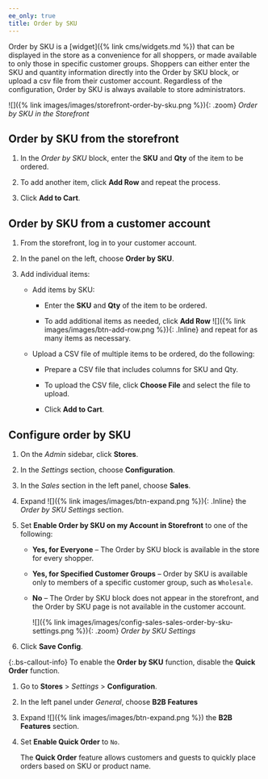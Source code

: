 ```yaml
---
ee_only: true
title: Order by SKU
---
```


Order by SKU is a [widget]({% link cms/widgets.md %}) that can be displayed in the store as a convenience for all shoppers, or made available to only those in specific customer groups. Shoppers can either enter the SKU and quantity information directly into the Order by SKU block, or upload a csv file from their customer account. Regardless of the configuration, Order by SKU is always available to store administrators.

![]({% link images/images/storefront-order-by-sku.png %}){: .zoom}
_Order by SKU in the Storefront_

## Order by SKU from the storefront

1. In the _Order by SKU_ block, enter the **SKU** and **Qty** of the item to be ordered.

1. To add another item, click **Add Row** and repeat the process.

1. Click **Add to Cart**.

## Order by SKU from a customer account

1. From the storefront, log in to your customer account.

1. In the panel on the left, choose **Order by SKU**.

1. Add individual items:

    - Add items by SKU:

       - Enter the **SKU** and **Qty** of the item to be ordered.

       - To add additional items as needed, click **Add Row** ![]({% link images/images/btn-add-row.png %}){: .Inline} and repeat for as many items as necessary.

    - Upload a CSV file of multiple items to be ordered, do the following:

       - Prepare a CSV file that includes columns for SKU and Qty.

       - To upload the CSV file, click **Choose File** and select the file to upload.

       - Click **Add to Cart**.

## Configure order by SKU

1. On the _Admin_ sidebar, click **Stores**.

1. In the _Settings_ section, choose **Configuration**.

1. In the _Sales_ section in the left panel, choose **Sales**.

1. Expand ![]({% link images/images/btn-expand.png %}){: .Inline} the _Order by SKU Settings_ section.

1. Set **Enable Order by SKU on my Account in Storefront** to one of the following:

    - **Yes, for Everyone** – The Order by SKU block is available in the store for every shopper.
    - **Yes, for Specified Customer Groups** – Order by SKU is available only to members of a specific customer group, such as `Wholesale`.
    - **No** – The Order by SKU block does not appear in the storefront, and the Order by SKU page is not available in the  customer account.

      ![]({% link images/images/config-sales-sales-order-by-sku-settings.png %}){: .zoom}
      _Order by SKU Settings_

1. Click **Save Config**.

{:.bs-callout-info}
To enable the **Order by SKU** function, disable the **Quick Order** function.

1. Go to **Stores** > _Settings_ > **Configuration**.

1. In the left panel under _General_, choose **B2B Features**

1. Expand ![]({% link images/images/btn-expand.png %}) the **B2B Features** section.

1. Set **Enable Quick Order** to `No`.

   The **Quick Order** feature allows customers and guests to quickly place orders based on SKU or product name.